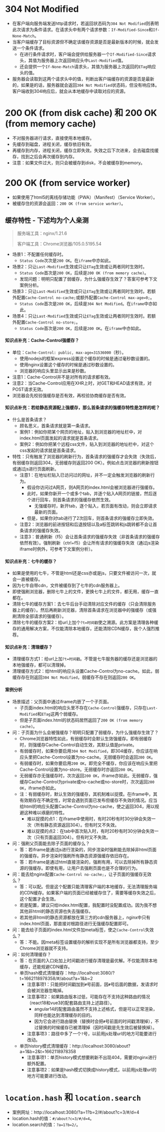 # 304 Not Modified
* 在客户端向服务端发送http请求时，若返回状态码为`304 Not Modified`则表明此次请求为条件请求。在请求头中有两个请求参数：`If-Modified-Since`和`If-None-Match`。
* 当客户端缓存了目标资源但不确定该缓存资源是否是最新版本的时候，就会发送一个条件请求。
  - 在进行条件请求时，客户端会提供给服务器一个`If-Modified-Since`请求头，其值为服务器上次返回响应头中`Last-Modified`值。
  - 还会提供一个`If-None-Match`请求头，其值为服务器上次返回的`ETag`响应头的值。
* 服务器会读取到这两个请求头中的值，判断出客户端缓存的资源是否是最新的，如果是的话，服务器就会返回`304 Not Modified`状态码，但没有响应体。客户端收到304响应后，就会从本地缓存中读取对应的资源。
# 200 OK (from disk cache) 和 200 OK (from memory cache)
* 不对服务器进行请求，直接使用本地缓存。
* 先缓存到磁盘，进程关闭，缓存依旧有效。
* 再缓存到内存，进程关闭，缓存立即失效。失效之后下次进来，会去磁盘找缓存，找到之后会再次缓存到内存。
* 注意：如果文件过大，则只会被缓存到disk，不会被缓存到memory。
# 200 OK (from service worker)
* 如果使用了html5的离线存储功能（PWA）（Manifest）（Service Worker）。
* 被缓存住的资源会返回：`200 OK (from service worker)`。

## 缓存特性 - 下述均为个人亲测
> 服务端工具：nginx/1.21.6
>
> 客户端工具：Chrome浏览器/105.0.5195.54
* 场景1：不配置任何缓存时。
  - `Status Code`次次是`200 OK`。在`iframe`中亦如此。
* 场景2：只让`Last-Modified`生效或只让`ETag`生效或让两者同时生效时。
  - `Status Code`首次是`200 OK`，后续是`200 OK (from memory cache)`。
  - 发现问题：明明只配置了弱缓存，为什么强缓存生效了？答案可参考下文案例分析。
* 场景3：只让`Last-Modified`生效或只让`ETag`生效或让两者同时生效时。若额外配置`Cache-Control no-cache;`或额外配置`Cache-Control max-age=0;`。
  - `Status Code`首次是`200 OK`，后续是`304 Not Modified`。在`iframe`中亦如此。
* 场景4：只让`Last-Modified`生效或只让`ETag`生效或让两者同时生效时。若额外配置`Cache-Control no-store;`。
  - `Status Code`首次是`200 OK`，后续是`200 OK`。在`iframe`中亦如此。
#### 知识点补充：Cache-Control强缓存？
* 单位：`Cache-Control: public, max-age=31536000`（秒）。
  - 使用nodejs的框架express设置这个缓存的时候是通过毫秒数设置的。
  - 使用nginx设置这个缓存的时候是通过秒数设置的。
  - 浏览器的响应头里显示出来是秒数。
* 注意1：Cache-Control并不是对所有的请求都有效。
* 注意2：当Cache-Control应用在XHR上时，对GET和HEAD请求有效，对POST请求无效。
* 浏览器会先校验强缓存是否有效，再校验协商缓存是否有效。
#### 知识点补充：若给静态资源配上强缓存，那么首条请求的强缓存特性是怎样的呢？
* 什么是首条请求？
  - 顾名思义，首条请求就是第一条请求。
  - 案例1：例如你把某个网页的地址，贴入到浏览器的地址栏中，对index.html页面发起的请求就是首条请求。
  - 案例2：例如你把某个远程css文件，贴入到浏览器的地址栏中，对这个css发起的请求就是首条请求。
* 特性：只有触发了浏览器的刷新行为，首条请求的强缓存才会失效（失效后，有弱缓存则返回304，无弱缓存则返回200 OK）。例如点击浏览器的刷新按钮或通过js进行页面刷新。
  - 注意1：在地址栏贴入已访问过的网址，并不一定会触发浏览器的刷新行为。
    - 假设你访问过A网页，则A网页的index.html会被浏览器进行强缓存。
    - 此时，如果你新开一个或多个tab，并逐个贴入A网页的链接，然后逐个进行回车，则首条请求的强缓存依然生效。
      - 无强缓存时，新开tab，逐个贴入，若页面有改动，则会立即请求最新的页面。
    - 但是，如果你对tab进行了2次回车，则首条请求的强缓存立即失效。
  - 注意2：浏览器的前进按钮和后退按钮以及a标签跳转和js跳转都不会让首条请求的强缓存失效。
  - 注意3：普通刷新（f5）会让首条请求的强缓存失效（非首条请求的强缓存依然有效）。强制刷新（ctrl+f5）会让所有请求的强缓存失效（通过js渲染iframe时例外，可参考下文案例分析）。
#### 知识点补充：七牛的缓存？
* 如果是使用的七牛，不管是html还是css亦或是js，只要文件被访问一次，就会一直被缓存。
* 因为七牛自带cdn，文件被缓存到了七牛的cdn服务器上。
* 即使强刷浏览器，删除七牛上的文件，更换七牛上的文件，都无用，缓存一直都在。
* 清除七牛的缓存方案1：去七牛后台手动清除对应文件的缓存（只会清除服务器上的缓存）。然后再刷新浏览器，清除首条请求在浏览器中的强缓存（或强刷清除全部请求的强缓存）。
* 清除七牛的缓存方案2：给url上加个`?t=时间戳`使之溯源。此方案是清理各种缓存的通用解决方案，不仅能清除本地缓存，还能清除CDN缓存，我个人强烈推荐。
#### 知识点补充：清理缓存？
* 清理缓存方式1：给url上加`?t=时间戳`。不管是七牛服务器的缓存还是浏览器的本地强缓存，都可以清理掉。
* 清理缓存方式2：给html的响应头设置Cache-Control为no-cache。如此，弱缓存存在则返回`304 Not Modified`，弱缓存不存在则返回`200 OK`。
#### 案例分析
* 场景描述：父页面中通过iframe内嵌了一个子页面。
  - 子页面index.html的响应头里不存在`Cache-Control`强缓存，只存在`Last-Modified`和`ETag`这两个弱缓存。
  - 但是子页面index.html的状态码居然返回了`200 OK (from memory cache)`。
* 问：子页面为什么会被强缓存？明明只配置了弱缓存，为什么强缓存生效了？
  - Chrome浏览器特性如此，有弱缓存时会默认生效强缓存。即有弱缓存时，则强缓存Cache-Control自动生效，其默认值是private。
  - 有弱缓存时，如果你要启用`304 Not Modified`，即304缓存，你应该在响应头里把Cache-Control设置为no-cache。无弱缓存时会返回`200 OK`。
  - 有弱缓存时，如果你要启用`200 OK`，即完全不缓存，你应该在响应头里把Cache-Control设置为no-store。无弱缓存时亦返回`200 OK`。
  - 无弱缓存亦无强缓存时，次次返回`200 OK`，iframe亦如此。无弱缓存，强缓存Cache-Control为private或no-cache或no-store时，次次返回`200 OK`，iframe亦如此。
  - 注：有弱缓存时，默认生效的强缓存，其机制难以捉摸。在iframe中，其有效期存在不确定性，时常会遇到页面已发布但缓存不失效的情况。应当给html的响应头配置Cache-Control为no-cache，使之返回304，用以规避这种难以琢磨的特性。
    - 难以捉摸的点1：在iframe中使用时，有时20秒有时30分钟会失效一次（所有静态资源返回304）。但有时又不失效。
    - 难以捉摸的点2：在tab中首次贴入时，有时20秒有时30分钟会失效一次（只有页面返回304）。但有时又不失效。
* 问：强刷父页面能去除子页面的缓存么？
  - 答：若iframe是通过js进行渲染的，同步渲染时强刷能去除掉非html页面的强缓存。异步渲染时强刷所有静态资源强缓存依旧存在。
  - 答：若iframe是通过html直接渲染的，强刷有用，可以去除掉所有静态资源的强缓存。即使有用，让用户去强刷页面也是不合理的行为。
* 问：能去给nginx配置`Cache-Control no-cache;`，让子页面的强缓存无效么？
  - 答：可以配。但是这个配置只能清理客户端的本地缓存，无法清理服务端的CDN缓存。如果客户端的页面已经被缓存住了，需要等缓存失效之后，这个配置才会生效。
  - 若是配置，建议只给index.html配置，我配置时没配置成功。因为我不想其他非html的静态资源也失去强缓存。
  - 若其他非html的静态资源都放在第三方的cdn服务器上，nginx中只有index.html页面，那直接对根路径进行无强缓存配置即可。
* 问：能去给子页面的index.html文件加meta标签，使之`Cache-Control`失效么？
  - 答：不能。因meta标签设置缓存的解析实现不是所有浏览器都支持，至少Chrome浏览器就不支持。
* 问：如何清理缓存？
  - 答：在页面的入口处加上时间戳进行缓存清理是最优解。不仅能清除本地缓存，还能规避CDN缓存。
  - 单页hash模式清理缓存：http://localhost:3080/?t=1662118978358/#/about?a=1&b=2
    - 注意事项1：只能把时间戳加到`#`号前面，因`#`号后面的数据，发请求时会被浏览器忽略掉。
    - 注意事项2：如果路由版本过低，可能存在不支持这种路由的情况（react18和vue3的配套路由支持上述路径）。
      - angular14的配套路由虽然不支持上述格式，但是可以正常渲染，同样也能达到清理缓存的目的。
      - 因为它会进行路由替换（替换时会把`#`号前面的时间戳清理掉），不过替换的时候缓存已被清理掉（因时间戳是先生效后被替换掉）。
    - 注意事项3：路径中多了一个`?`号，以前用js处理url的地方可能要进行改动。
  - 单页history模式清理缓存：http://localhost:3080/about?a=1&b=2&t=1662118978358
    - 注意事项1：单页history模式想要刷新不出现404，需要对nginx进行额外配置。
    - 注意事项2：如果是hash模式切换成history模式，以前用js处理url的地方可能要进行改动。

# `location.hash` 和 `location.search`
* 案例网址：http://localhost:3080/?a=1?b=2/#/about?c=3/#/d=4
* location.hash的值：`#/about?c=3/#/d=4`。
* location.search的值：`?a=1?b=2/`。

